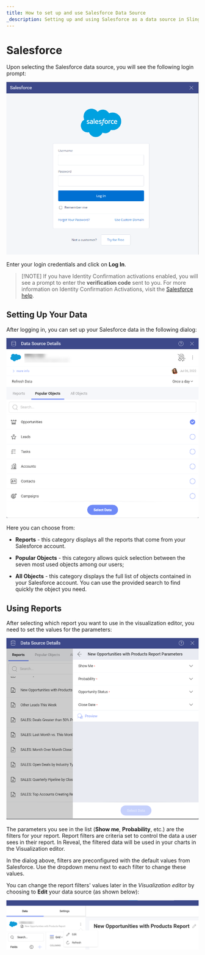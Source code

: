 ```yaml
---
title: How to set up and use Salesforce Data Source
_description: Setting up and using Salesforce as a data source in Slingshot.
---
```


# Salesforce

Upon selecting the Salesforce data source, you will see the following login prompt:

<img src="../images/salesforce-login.png" alt="Salesforce login prompt" class="responsive-img"/>

Enter your login credentials and click on **Log In**.

>[!NOTE] If you have Identity Confirmation activations enabled, you will see a
prompt to enter the **verification code** sent to you. For more
information on Identity Confirmation Activations, visit the [Salesforce help](https://help.salesforce.com/articleView?id=security_activation_about.htm&type=5).

## Setting Up Your Data

After logging in, you can set up your Salesforce data in the following
dialog:

<img src="../images/salesforce-data-source-details-popular-objects.png" alt="Set up your data dialog" class="responsive-img"/>

Here you can choose from:

  - **Reports** - this category displays all the reports that come from your Salesforce account. 

  - **Popular Objects** - this category allows quick selection between the
    seven most used objects among our users;

  - **All Objects** - this category displays the full list of objects
    contained in your Salesforce account.  You can use the provided search to find quickly the object you need.

## Using Reports

After selecting which report you want to use in the visualization editor, you need to set the values for the parameters:

<img src="../images/salesforce-values-for-parameters-filters.png" alt="A dialog showing filters from Salesforce to be configured" class="responsive-img"/>

The parameters you see in the list (**Show me**, **Probability**, etc.) are the filters for your report. Report filters are criteria set to control the data a user sees in their report. In Reveal, the filtered data will be used in your charts in the Visualization editor.

In the dialog above, filters are preconfigured with the default values from Salesforce. Use the dropdown menu next to each filter to change these values.

You can change the report filters' values later in the *Visualization editor* by choosing to **Edit** your data source (as shown below):

<img src="../images/edit-data-source-salesforce.png" alt="Edit your data source in the Visualization editor" class="responsive-img"/>
